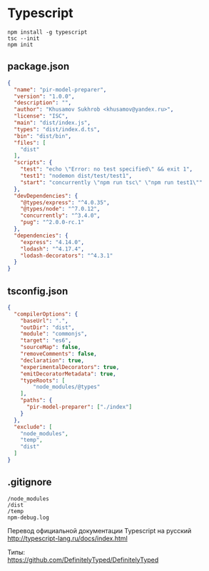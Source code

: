 Typescript
==========

```
npm install -g typescript
tsc --init
npm init
```

package.json
------------

```json
{
  "name": "pir-model-preparer",
  "version": "1.0.0",
  "description": "",
  "author": "Khusamov Sukhrob <khusamov@yandex.ru>",
  "license": "ISC",
  "main": "dist/index.js",
  "types": "dist/index.d.ts",
  "bin": "dist/bin",
  "files": [
    "dist"
  ],
  "scripts": {
    "test": "echo \"Error: no test specified\" && exit 1",
    "test1": "nodemon dist/test/test1",
    "start": "concurrently \"npm run tsc\" \"npm run test1\""
  },
  "devDependencies": {
    "@types/express": "^4.0.35",
    "@types/node": "^7.0.12",
    "concurrently": "^3.4.0",
    "pug": "^2.0.0-rc.1"
  },
  "dependencies": {
    "express": "4.14.0",
    "lodash": "^4.17.4",
    "lodash-decorators": "^4.3.1"
  }
}
```

tsconfig.json
-------------

```json
{
  "compilerOptions": {
    "baseUrl": ".",
    "outDir": "dist",
    "module": "commonjs",
    "target": "es6",
    "sourceMap": false,
    "removeComments": false,
    "declaration": true,
    "experimentalDecorators": true,
    "emitDecoratorMetadata": true,
    "typeRoots": [
        "node_modules/@types"
    ],
    "paths": {
      "pir-model-preparer": ["./index"]
    }
  },
  "exclude": [
    "node_modules",
    "temp",
    "dist"
  ]
}
```

.gitignore
----------

```
/node_modules
/dist
/temp
npm-debug.log
```

Перевод официальной документации Typescript на русский  
http://typescript-lang.ru/docs/index.html

Типы:  
https://github.com/DefinitelyTyped/DefinitelyTyped
